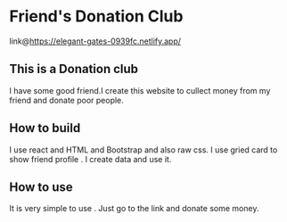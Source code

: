 # Friend's Donation Club
link@https://elegant-gates-0939fc.netlify.app/

## This is a Donation club
I have some good friend.I create this website to cullect money from my friend and donate poor people.

## How to build
I use react and HTML and Bootstrap and also raw css. I use gried card to show friend profile . I create data and use it.

## How to use 
It is very simple to use . Just go to the link and donate some money.


